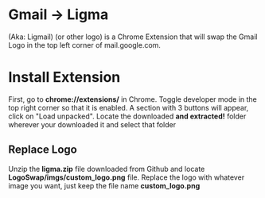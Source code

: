 # Gmail -> Ligma
(Aka: Ligmail)
(or other logo) is a Chrome Extension that will swap the Gmail Logo in the top left corner of mail.google.com.


# Install Extension

First, go to **chrome://extensions/** in Chrome. Toggle developer mode in the top right corner so that it is enabled. A section with 3 buttons will appear, click on "Load unpacked". Locate the downloaded **and extracted!** folder wherever your downloaded it and select that folder

## Replace Logo

Unzip the **ligma.zip** file downloaded from Github and locate **LogoSwap/imgs/custom_logo.png** file. Replace the logo with whatever image you want, just keep the file name **custom_logo.png**
